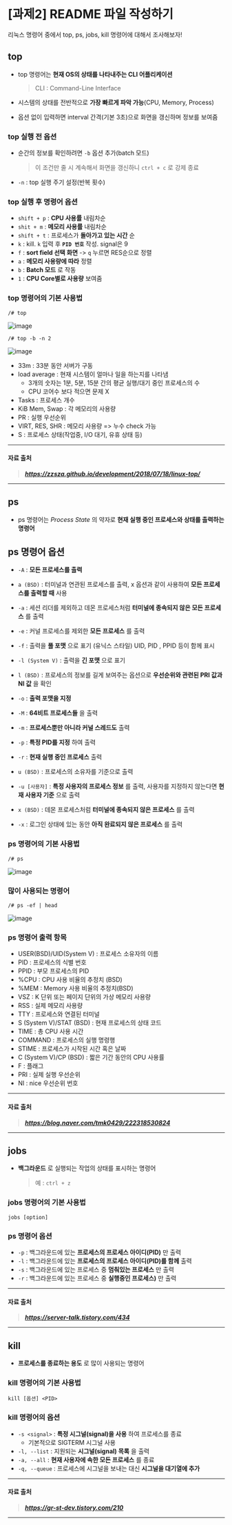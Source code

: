 # [과제2] README 파일 작성하기

리눅스 명령어 중에서 top, ps, jobs, kill 명령어에 대해서 조사해보자!

## top

- top 명령어는 __현재 OS의 상태를 나타내주는 CLI 어플리케이션__
  > CLI : Command-Line Interface

- 시스템의 상태를 전반적으로 __가장 빠르게 파악 가능__(CPU, Memory, Process)
- 옵션 없이 입력하면 interval 간격(기본 3초)으로 화면을 갱신하며 정보를 보여줌

### top 실행 전 옵션
- 순간의 정보를 확인하려면 `-b` 옵션 추가(batch 모드)
  > 이 조건만 줄 시 계속해서 화면을 갱신하니 `ctrl + c` 로 강제 종료
- `-n` : top 실행 주기 설정(반복 횟수)

### top 실행 후 명령어 옵션
- `shift + p` : __CPU 사용률__ 내림차순
- `shit + m` : __메모리 사용률__ 내림차순
- `shift + t` : 프로세스가 __돌아가고 있는 시간__ 순
- `k` : kill. `k` 입력 후 __`PID 번호`__ 작성. signal은 9
- `f` : __sort field 선택 화면__ -> `q` 누르면 RES순으로 정렬
- `a` : __메모리 사용량에 따라__ 정렬
- `b` : __Batch 모드__ 로 작동
- `1` : __CPU Core별로 사용량__ 보여줌
  
### top 명령어의 기본 사용법
  
`
/# top
`

![image](https://github.com/wjpark4430/ossw_assignment2/assets/170320686/c8d93491-1f85-44e3-b9e5-ad186f49cd37)

`
/# top -b -n 2
`

![image](https://github.com/wjpark4430/ossw_assignment2/assets/170320686/d6901fd1-f374-4038-96ae-300c15fb8163)

- 33m : 33분 동안 서버가 구동
- load average : 현재 시스템이 얼마나 일을 하는지를 나타냄
  - 3개의 숫자는 1분, 5분, 15분 간의 평균 실행/대기 중인 프로세스의 수
  - CPU 코어수 보다 적으면 문제 X
- Tasks : 프로세스 개수
- KiB Mem, Swap : 각 메모리의 사용량
- PR : 실행 우선순위
- VIRT, RES, SHR : 메모리 사용량 => 누수 check 가능
- S : 프로세스 상태(작업중, I/O 대기, 유휴 상태 등)
  
---
#### 자료 출처
> ___https://zzsza.github.io/development/2018/07/18/linux-top/___
---

## ps

- ps 명령어는 _Process State_ 의 약자로 __현재 실행 중인 프로세스와 상태를 출력하는 명령어__

## ps 명령어 옵션

- `-A` : __모든 프로세스를 출력__

- `a (BSD)` : 터미널과 연관된 프로세스를 출력, x 옵션과 같이 사용하여 __모든 프로세스를 출력할 때__ 사용

- `-a` : 세션 리더를 제외하고 데몬 프로세스처럼 __터미널에 종속되지 않은 모든 프로세스__ 를 출력

- `-e` : 커널 프로세스를 제외한 __모든 프로세스__ 를 출력

- `-f` : 출력을 __풀 포맷__ 으로 표기 (유닉스 스타일) UID, PID , PPID 등이 함께 표시

- `-l (System V)` : 출력을 __긴 포맷__ 으로 표기
  
- `l (BSD)` : 프로세스의 정보를 길게 보여주는 옵션으로 __우선순위와 관련된 PRI 값과 NI 값__ 을 확인

- `-o` : __출력 포맷을 지정__

- `-M` : __64비트 프로세스들__ 을 출력

- `-m` : __프로세스뿐만 아니라 커널 스레드도__ 출력

- `-p` : __특정 PID를 지정__ 하여 출력

- `-r` : __현재 실행 중인 프로세스__ 출력

- `u (BSD)` : 프로세스의 소유자를 기준으로 출력

- `-u [사용자]` : __특정 사용자의 프로세스 정보__ 를 출력, 사용자를 지정하지 않는다면 __현재 사용자 기준__ 으로 출력

- `x (BSD)` : 데몬 프로세스처럼 __터미널에 종속되지 않은 프로세스__ 를 출력

- `-x` : 로그인 상태에 있는 동안 __아직 완료되지 않은 프로세스__ 를 출력

### ps 명령어의 기본 사용법

`
/# ps
`

![image](https://github.com/wjpark4430/ossw_assignment2/assets/170320686/0af87a55-0ec6-4e23-a391-2c9443c27239)

### 많이 사용되는 명령어

`
/# ps -ef | head
`

![image](https://github.com/wjpark4430/ossw_assignment2/assets/170320686/26745487-cda3-4fd3-83fd-3ee58e593f5c)

### ps 명령어 출력 항목

- USER(BSD)/UID(System V) : 프로세스 소유자의 이름
- PID : 프로세스의 식별 번호
- PPID : 부모 프로세스의 PID
- %CPU : CPU 사용 비율의 추정치 (BSD)
- %MEM : Memory 사용 비율의 추정치(BSD)
- VSZ : K 단위 또는 페이지 단위의 가상 메모리 사용량
- RSS : 실제 메모리 사용량
- TTY : 프로세스와 연결된 터미널
- S (System V)/STAT (BSD) : 현재 프로세스의 상태 코드
- TIME : 총 CPU 사용 시간
- COMMAND : 프로세스의 실행 명령행
- STIME : 프로세스가 시작된 시간 혹은 날짜
- C (System V)/CP (BSD) : 짧은 기간 동안의 CPU 사용률
- F : 플래그
- PRI : 실제 실행 우선순위
- NI : nice 우선순위 번호
  
---
#### 자료 출처
> ___https://blog.naver.com/tmk0429/222318530824___
---

## jobs
- __백그라운드__ 로 실행되는 작업의 상태를 표시하는 명령어
  > 예 : `ctrl + z`
  
### jobs 명령어의 기본 사용법
`jobs [option]`
   
### ps 명령어 옵션

- `-p` : 백그라운드에 있는 __프로세스의 프로세스 아이디(PID)__ 만 출력
- `-l` : 백그라운드에 있는 __프로세스의 프로세스 아이디(PID)를 함께__ 출력
- `-s` : 백그라운드에 있는 프로세스 중 __멈춰있는 프로세스__ 만 출력
- `-r` : 백그라운드에 있는 프로세스 중 __실행중인 프로세스)__ 만 출력

---
#### 자료 출처
> ___https://server-talk.tistory.com/434___
---

## kill
- __프로세스를 종료하는 용도__ 로 많이 사용되는 명령어

### kill 명령어의 기본 사용법

`
kill [옵션] <PID>
`

### kill 명령어의 옵션
- `-s <signal>` : __특정 시그널(signal)을 사용__ 하여 프로세스를 종료
  - 기본적으로 SIGTERM 시그널 사용
- `-l, --list` : 지원되는 __시그널(signal) 목록__ 을 출력
- `-a, --all` : __현재 사용자에 속한 모든 프로세스__ 를 종료
- `-q, --queue` : 프로세스에 시그널을 보내는 대신 __시그널을 대기열에 추가__

---
#### 자료 출처
> ___https://gr-st-dev.tistory.com/210___
---
